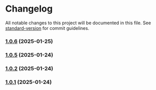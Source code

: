 # Changelog

All notable changes to this project will be documented in this file. See [standard-version](https://github.com/conventional-changelog/standard-version) for commit guidelines.

### [1.0.6](https://github.com/ZeynalliZeynal/everest-ui/compare/v1.8.0...v1.0.6) (2025-01-25)

### [1.0.5](https://github.com/ZeynalliZeynal/everest-ui/compare/v0.0.8...v1.0.5) (2025-01-24)

### [1.0.2](https://github.com/ZeynalliZeynal/everest-ui/compare/v1.0.1...v1.0.2) (2025-01-24)

### [1.0.1](https://github.com/ZeynalliZeynal/everest-ui/compare/v1.2.0...v1.0.1) (2025-01-24)
